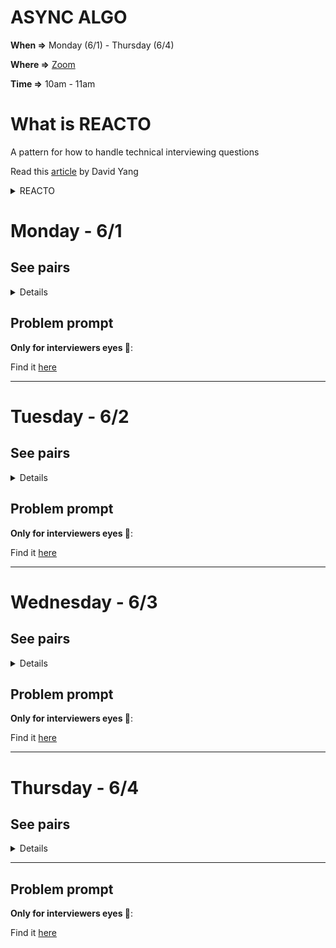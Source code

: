 # ASYNC ALGO

__When =>__  Monday (6/1) - Thursday (6/4)

__Where =>__ [Zoom](https://fullstackacademy.zoom.us/j/2498953657?pwd=cIQNbwk97P4)

__Time =>__ 10am - 11am


# What is REACTO

A pattern for how to handle technical interviewing questions

Read this [article](https://www.fullstackacademy.com/blog/how-to-ace-a-technical-interview-reacto) by David Yang

<details><summary>REACTO</summary>

## R epeat
## E xamples
## A approaches
## C ode
## T est
## O ptimization and Complexity (Big-O)

</details>

# Monday - 6/1

## See pairs
<details>

  Interviewer | Interviewee
  --- | ---
  __Cesar Done__ | Aleksei Pavlov
  __Shmuel Moskowicz__ | Barish Poole
  __Jianna Park__ | Juan Mendoza
  __daniel Sprague__ | Uladzislau "Vlad" Chyrchanka
  __Courtney Edwards__ | Tim Kotowski
  __Jordan Raleigh__ | Vasyl Semak

</details>

## Problem prompt

__Only for interviewers eyes 👀__:

Find it [here](https://github.com/filafb/async-algo/blob/master/01.monday_6-1/problem_prompt.md)


<hr>

# Tuesday - 6/2

## See pairs
<details>

Interviewer | Interviewee
--- | ---
__Aleksei Pavlov__ | Ethan Cheng
__Barish Poole__ | Cesar Done
__Juan Mendoza__ | Shmuel Moskowicz
__Uladzislau "Vlad" Chyrchanka__ | Jianna Park
__Tim Kotowski__ | Daniel Sprague
__Jordan Raleigh__ | Courtney Edwards


</details>

## Problem prompt

__Only for interviewers eyes 👀__:

Find it [here](https://github.com/filafb/async-algo/blob/master/02.tuesday_6-2/problem_prompt.md)

<hr>

# Wednesday - 6/3

## See pairs
<details>

Interviewer | Interviewee
--- | ---
__Cesar Done__ | Uladzislau "Vlad" Chyrchanka
__Shmuel Moskowicz__ | Aleksei Pavlov
__Jianna Park__ | Ethan Cheng
__Daniel Sprague__ | Juan Mendoza
__Courtney Edwards__ | Barish Poole
__Jordan Raleigh__ | Tim Kotowski

</details>

## Problem prompt

__Only for interviewers eyes 👀__:

Find it [here](https://github.com/filafb/async-algo/blob/master/03.wednesday_6-3/problem_prompt.md)

<hr>

# Thursday - 6/4

## See pairs
<details>

Interviewer | Interviewee
--- | ---
__Aleksei Pavlov__ | Daniel Sprague
__Barish Poole__ | Jianna Park
__Juan Mendoza__ | Jordan Raleigh
__Uladzislau "Vlad" Chyrchanka__ | Courtney Edwards
__Ethan Cheng__ | Shmuel Moskowicz
__Fila__ | Cesar Done

</details>
<hr>

## Problem prompt

__Only for interviewers eyes 👀__:

Find it [here](https://github.com/filafb/async-algo/blob/master/04.thursday_6-4/problem_prompt.md)

